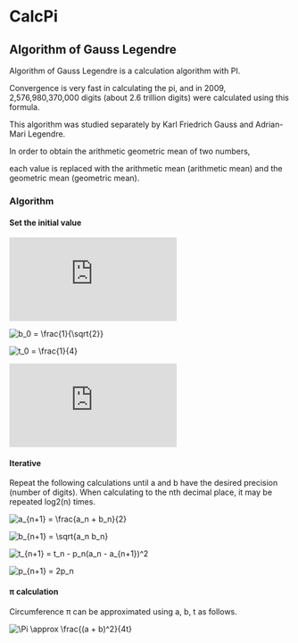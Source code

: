 # CalcPi

## Algorithm of Gauss Legendre

Algorithm of Gauss Legendre is a calculation algorithm with PI.

Convergence is very fast in calculating the pi, and in 2009, 2,576,980,370,000 digits 
(about 2.6 trillion digits) were calculated using this formula.

This algorithm was studied separately by Karl Friedrich Gauss and Adrian-Mari Legendre. 

In order to obtain the arithmetic geometric mean of two numbers,
 
 each value is replaced with the arithmetic mean (arithmetic mean) and the geometric mean (geometric mean).

### Algorithm

#### Set the initial value

![a_0 = 1](https://latex.codecogs.com/png.latex?a_0&space;=&space;1)

![b_0 = \frac{1}{\sqrt{2}}](https://latex.codecogs.com/png.latex?b_0&space;=&space;\frac{1}{\sqrt{2}})

![t_0 = \frac{1}{4}](https://latex.codecogs.com/png.latex?t_0&space;=&space;\frac{1}{4})

![p_0 = 1](https://latex.codecogs.com/png.latex?p_0&space;=&space;1)

#### Iterative
Repeat the following calculations until a and b have the desired precision (number of digits).
When calculating to the nth decimal place, it may be repeated log2(n) times.

![a_{n+1} = \frac{a_n + b_n}{2}](https://latex.codecogs.com/png.latex?a_{n&plus;1}&space;=&space;\frac{a_n&space;&plus;&space;b_n}{2})

![b_{n+1} = \sqrt{a_n b_n}](https://latex.codecogs.com/png.latex?b_{n&plus;1}&space;=&space;\sqrt{a_n&space;b_n})

![t_{n+1} = t_n - p_n(a_n - a_{n+1})^2](https://latex.codecogs.com/png.latex?t_{n&plus;1}&space;=&space;t_n&space;-&space;p_n(a_n&space;-&space;a_{n&plus;1})^2)

![p_{n+1} = 2p_n](https://latex.codecogs.com/png.latex?p_{n&plus;1}&space;=&space;2p_n)

#### π calculation

Circumference π can be approximated using a, b, t as follows.

![\Pi \approx \frac{(a + b)^2}{4t}](https://latex.codecogs.com/png.latex?\Pi&space;\approx&space;\frac{(a&space;&plus;&space;b)^2}{4t})

